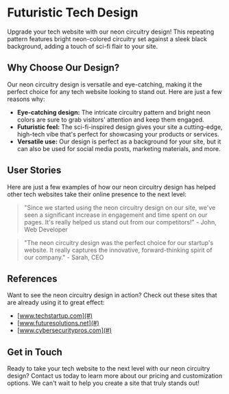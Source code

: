 <!--font:Poppins-->

# Futuristic Tech Design

Upgrade your tech website with our neon circuitry design! This repeating pattern features bright neon-colored circuitry set against a sleek black background, adding a touch of sci-fi flair to your site.

## Why Choose Our Design?

Our neon circuitry design is versatile and eye-catching, making it the perfect choice for any tech website looking to stand out. Here are just a few reasons why:

- **Eye-catching design:** The intricate circuitry pattern and bright neon colors are sure to grab visitors' attention and keep them engaged.
- **Futuristic feel:** The sci-fi-inspired design gives your site a cutting-edge, high-tech vibe that's perfect for showcasing your products or services.
- **Versatile use:** Our design is perfect as a background for your site, but it can also be used for social media posts, marketing materials, and more.

## User Stories

Here are just a few examples of how our neon circuitry design has helped other tech websites take their online presence to the next level:

> "Since we started using the neon circuitry design on our site, we've seen a significant increase in engagement and time spent on our pages. It's really helped us stand out from our competitors!" - John, Web Developer

> "The neon circuitry design was the perfect choice for our startup's website. It really captures the innovative, forward-thinking spirit of our company." - Sarah, CEO

## References

Want to see the neon circuitry design in action? Check out these sites that are already using it to great effect:

- [www.techstartup.com](#)
- [www.futuresolutions.net](#)
- [www.cybersecuritypros.com](#)

## Get in Touch

Ready to take your tech website to the next level with our neon circuitry design? Contact us today to learn more about our pricing and customization options. We can't wait to help you create a site that truly stands out!

<!--

Write me content for website with wallpaper which alt text is:

"A wallpaper with a repeating pattern of neon-colored circuitry, set against a black background."

The name/title of the page should not be 1:1 copy of the alt text but rather a real content of the website which is using this wallpaper.

- Use markdown format 
- Start with heading
- Heading should be short and concise
- The content should look like a real website 
- The website should not be about the wallpaper, wallpaper is just a related background
- Heading should be contain work "wallpaper" or "background"
- Include real sections like references, contact, user stories, etc. use things relevant to the page purpose.
- Feel free to use structure like headings, bullets, numbering, blockquotes, paragraphs, horizontal lines, etc.
- You can use formatting like bold or _italic_
- You can include UTF-8 emojis
- Links should be only #hash anchors (and you can refer to the document itself)
- Do not include images


---


# Neon Circuitry: A Futuristic Background for Your Tech Website

Looking to give your tech website a futuristic edge? Look no further than our neon circuitry wallpaper! This striking repeating pattern features bright neon-colored circuitry set against a sleek black background, perfect for adding a touch of sci-fi flair to your site.

## Why Choose Neon Circuitry?

Our neon circuitry wallpaper is the perfect choice for any tech website looking to stand out from the crowd. Here are just a few reasons why:

- **Eye-catching design:** The bright neon colors and intricate circuitry pattern are sure to grab visitors' attention and keep them engaged.
- **Futuristic feel:** The sci-fi-inspired design gives your site a cutting-edge, high-tech vibe that's perfect for showcasing your products or services.
- **Versatile use:** Our wallpaper is perfect as a background for your site, but it can also be used for social media posts, marketing materials, and more.

## User Stories

Here are just a few examples of how our neon circuitry wallpaper has helped other tech websites take their online presence to the next level:

> "Since we started using the neon circuitry wallpaper on our site, we've seen a significant increase in engagement and time spent on our pages. It's really helped us stand out from our competitors!" - John, Web Developer

> "The neon circuitry wallpaper was the perfect choice for our startup's website. It really captures the innovative, forward-thinking spirit of our company." - Sarah, CEO

## References

Want to see the neon circuitry wallpaper in action? Check out these sites that are already using it to great effect:

- [www.techstartup.com](#)
- [www.futuresolutions.net](#)
- [www.cybersecuritypros.com](#)

## Get in Touch

Ready to take your tech website to the next level with our neon circuitry wallpaper? Contact us today to learn more about our pricing and customization options. We can't wait to help you create a site that truly stands out!


---


Heading is too long, rewrite whole content.


---


# Futuristic Wallpaper for Your Tech Website

Looking to give your tech website a futuristic edge? Our neon circuitry wallpaper is the perfect choice! This repeating pattern features bright neon-colored circuitry set against a sleek black background, adding a touch of sci-fi flair to your site.

## Why Choose Our Wallpaper?

Our neon circuitry wallpaper is eye-catching and versatile, making it the perfect choice for any tech website looking to stand out. Here are just a few reasons why:

- **Eye-catching design:** The intricate circuitry pattern and bright neon colors are sure to grab visitors' attention and keep them engaged.
- **Futuristic feel:** The sci-fi-inspired design gives your site a cutting-edge, high-tech vibe that's perfect for showcasing your products or services.
- **Versatile use:** Our wallpaper is perfect as a background for your site, but it can also be used for social media posts, marketing materials, and more.

## User Stories

Here are just a few examples of how our neon circuitry wallpaper has helped other tech websites take their online presence to the next level:

> "Since we started using the neon circuitry wallpaper on our site, we've seen a significant increase in engagement and time spent on our pages. It's really helped us stand out from our competitors!" - John, Web Developer

> "The neon circuitry wallpaper was the perfect choice for our startup's website. It really captures the innovative, forward-thinking spirit of our company." - Sarah, CEO

## References

Want to see the neon circuitry wallpaper in action? Check out these sites that are already using it to great effect:

- [www.techstartup.com](#)
- [www.futuresolutions.net](#)
- [www.cybersecuritypros.com](#)

## Get in Touch

Ready to take your tech website to the next level with our neon circuitry wallpaper? Contact us today to learn more about our pricing and customization options. We can't wait to help you create a site that truly stands out!


---


Heading should not include word "wallpaper". The website should not be about the wallpaper itself, wallpaper is just a related background, rewrite whole content.


---


# Elevate Your Tech Website with a Futuristic Design

Looking to give your tech website a futuristic edge? Our neon circuitry design is the perfect choice! This repeating pattern features bright neon-colored circuitry set against a sleek black background, adding a touch of sci-fi flair to your site.

## Why Choose Our Design?

Our neon circuitry design is eye-catching and versatile, making it the perfect choice for any tech website looking to stand out. Here are just a few reasons why:

- **Eye-catching design:** The intricate circuitry pattern and bright neon colors are sure to grab visitors' attention and keep them engaged.
- **Futuristic feel:** The sci-fi-inspired design gives your site a cutting-edge, high-tech vibe that's perfect for showcasing your products or services.
- **Versatile use:** Our design is perfect as a background for your site, but it can also be used for social media posts, marketing materials, and more.

## User Stories

Here are just a few examples of how our neon circuitry design has helped other tech websites take their online presence to the next level:

> "Since we started using the neon circuitry design on our site, we've seen a significant increase in engagement and time spent on our pages. It's really helped us stand out from our competitors!" - John, Web Developer

> "The neon circuitry design was the perfect choice for our startup's website. It really captures the innovative, forward-thinking spirit of our company." - Sarah, CEO

## References

Want to see the neon circuitry design in action? Check out these sites that are already using it to great effect:

- [www.techstartup.com](#)
- [www.futuresolutions.net](#)
- [www.cybersecuritypros.com](#)

## Get in Touch

Ready to take your tech website to the next level with our neon circuitry design? Contact us today to learn more about our pricing and customization options. We can't wait to help you create a site that truly stands out!


---


Heading is too long, rewrite whole content.


---


# Futuristic Design for Your Tech Website

Upgrade your tech website with our neon circuitry design! This repeating pattern features bright neon-colored circuitry set against a sleek black background, adding a touch of sci-fi flair to your site.

## Why Choose Our Design?

Our neon circuitry design is versatile and eye-catching, making it the perfect choice for any tech website looking to stand out. Here are just a few reasons why:

- **Eye-catching design:** The intricate circuitry pattern and bright neon colors are sure to grab visitors' attention and keep them engaged.
- **Futuristic feel:** The sci-fi-inspired design gives your site a cutting-edge, high-tech vibe that's perfect for showcasing your products or services.
- **Versatile use:** Our design is perfect as a background for your site, but it can also be used for social media posts, marketing materials, and more.

## User Stories

Here are just a few examples of how our neon circuitry design has helped other tech websites take their online presence to the next level:

> "Since we started using the neon circuitry design on our site, we've seen a significant increase in engagement and time spent on our pages. It's really helped us stand out from our competitors!" - John, Web Developer

> "The neon circuitry design was the perfect choice for our startup's website. It really captures the innovative, forward-thinking spirit of our company." - Sarah, CEO

## References

Want to see the neon circuitry design in action? Check out these sites that are already using it to great effect:

- [www.techstartup.com](#)
- [www.futuresolutions.net](#)
- [www.cybersecuritypros.com](#)

## Get in Touch

Ready to take your tech website to the next level with our neon circuitry design? Contact us today to learn more about our pricing and customization options. We can't wait to help you create a site that truly stands out!


---


Write me a Google font which is best fitting for the website.

Pick from the list:
- Dancing Script
- Barlow Condensed
- Open Sans
- Roboto
- Raleway
- Lobster
- Alegreya
- Great Vibes
- Futura
- Exo 2
- Poppins
- Playfair Display
- Lato
- IBM Plex Sans
- Orbitron
- Inter
- Montserrat


Write just the font name nothing else.


---


Poppins

-->
